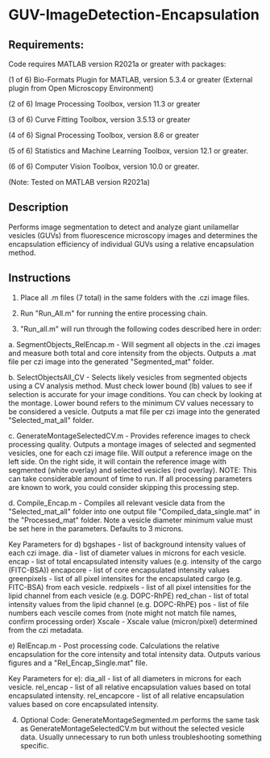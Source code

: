 # GUV-ImageDetection-Encapsulation

## Requirements:
Code requires MATLAB version R2021a or greater with packages:

(1 of 6) Bio-Formats Plugin for MATLAB, version 5.3.4 or greater (External plugin from Open Microscopy Environment)

(2 of 6) Image Processing Toolbox, version 11.3 or greater

(3 of 6) Curve Fitting Toolbox, version 3.5.13 or greater

(4 of 6) Signal Processing Toolbox, version 8.6 or greater

(5 of 6) Statistics and Machine Learning Toolbox, version 12.1 or greater.

(6 of 6) Computer Vision Toolbox, version 10.0 or greater.

(Note: Tested on MATLAB version R2021a)

## Description
Performs image segmentation to detect and analyze giant unilamellar vesicles (GUVs) from fluorescence microscopy images and determines the encapsulation efficiency of individual GUVs using a relative encapsulation method. 

## Instructions

1. Place all .m files (7 total) in the same folders with the .czi image files.

2. Run "Run_All.m" for running the entire processing chain.

3. "Run_all.m" will run through the following codes described here in order:

a. SegmentObjects_RelEncap.m - Will segment all objects in the .czi images and measure both total and core intensity from the objects. Outputs a .mat file per czi image into the generated "Segmented_mat" folder.

b. SelectObjectsAll_CV - Selects likely vesicles from segmented objects using a CV analysis method. Must check lower bound (lb) values to see if selection is accurate for your image conditions. You can check by looking at the montage. Lower bound refers to the minimum CV values necessary to be considered a vesicle. Outputs a mat file per czi image into the generated "Selected_mat_all" folder.

c. GenerateMontageSelectedCV.m - Provides reference images to check processing quality. Outputs a montage images of selected and segmented vesicles, one for each czi image file. Will output a reference image on the left side. On the right side, it will contain the reference image with segmented (white overlay) and selected vesicles (red overlay).
NOTE: This can take considerable amount of time to run. If all processing parameters are known to work, you could consider skipping this processing step.

d. Compile_Encap.m - Compiles all relevant vesicle data from the "Selected_mat_all" folder into one output file "Compiled_data_single.mat" in the "Processed_mat" folder. Note a vesicle diameter minimum value must be set here in the parameters. Defaults to 3 microns. 

Key Parameters for d)
bgshapes 	- list of background intensity values of each czi image.
dia 	 	- list of diameter values in microns for each vesicle.
encap 	 	- list of total encapsulated intensity values (e.g. intensity of the cargo (FITC-BSA))
encapcore 	- list of core encapsulated intensity values
greenpixels 	- list of all pixel intensites for the encapsulated cargo (e.g. FITC-BSA) from each vesicle.
redpixels	- list of all pixel intensities for the lipid channel from each vesicle (e.g. DOPC-RhPE)
red_chan	- list of total intensity values from the lipid channel (e.g. DOPC-RhPE)
pos 		- list of file numbers each vescile comes from (note might not match file names, confirm processing order)
Xscale 		- Xscale value (micron/pixel) determined from the czi metadata.

e) RelEncap.m - Post processing code. Calculations the relative encapsulation for the core intensity and total intensity data. Outputs various figures and a "Rel_Encap_Single.mat" file. 

Key Parameters for e):
dia_all 	- list of all diameters in microns for each vesicle.
rel_encap 	- list of all relative encapsulation values based on total encapsulated intensity.
rel_encapcore 	- list of all relative encapsulation values based on core encapsulated intensity.


4. Optional Code: GenerateMontageSegmented.m performs the same task as GenerateMontageSelectedCV.m but without the selected vesicle data. Usually unnecessary to run both unless troubleshooting something specific.
